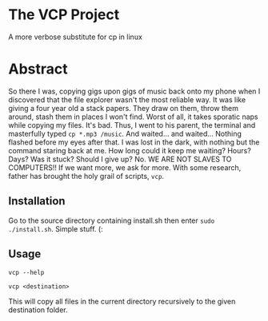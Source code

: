 # The VCP Project
A more verbose substitute for cp in linux

# Abstract
So there I was, copying gigs upon gigs of music back onto my phone when I discovered that the file explorer wasn't the most reliable way. It was like giving a four year old a stack papers. They draw on them, throw them around, stash them in places I won't find. Worst of all, it takes sporatic naps while copying my files. It's bad. Thus, I went to his parent, the terminal and masterfully typed `cp *.mp3 /music`. And waited... and waited... Nothing flashed before my eyes after that. I was lost in the dark, with nothing but the command staring back at me. How long could it keep me waiting? Hours? Days? Was it stuck? Should I give up? No. WE ARE NOT SLAVES TO COMPUTERS!! If we want more, we ask for more. With some research, father has brought the holy grail of scripts, `vcp`.

## Installation
Go to the source directory containing install.sh then enter `sudo ./install.sh`. Simple stuff. (:

## Usage
```vcp --help```

```vcp <destination>```

This will copy all files in the current directory recursively to the given destination folder. 
